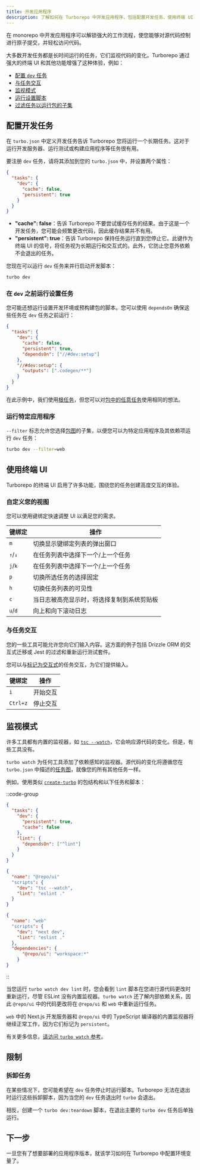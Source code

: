 ```yaml
---
title: 开发应用程序
description: 了解如何在 Turborepo 中开发应用程序，包括配置开发任务、使用终端 UI、监视模式等。
---
```


在 monorepo 中开发应用程序可以解锁强大的工作流程，使您能够对源代码控制进行原子提交，并轻松访问代码。

大多数开发任务都是长时间运行的任务，它们监视代码的变化。Turborepo 通过强大的终端 UI 和其他功能增强了这种体验，例如：

- [配置 `dev` 任务](#configuring-development-tasks)
- [与任务交互](#interacting-with-tasks)
- [监视模式](#watch-mode)
- [运行设置脚本](#running-setup-tasks-before-dev)
- [过滤任务以运行包的子集](#running-a-specific-application)

## 配置开发任务

在 `turbo.json` 中定义开发任务告诉 Turborepo 您将运行一个长期任务。这对于运行开发服务器、运行测试或构建应用程序等任务很有用。

要注册 `dev` 任务，请将其添加到您的 `turbo.json` 中，并设置两个属性：

```json title="./turbo.json"
{
  "tasks": {
    "dev": {
      "cache": false,
      "persistent": true
    }
  }
}
```

- **"cache": false**：告诉 Turborepo 不要尝试缓存任务的结果。由于这是一个开发任务，您可能会频繁更改代码，因此缓存结果并不有用。
- **"persistent": true**：告诉 Turborepo 保持任务运行直到您停止它。此键作为终端 UI 的信号，将任务视为长期运行和交互式的。此外，它防止您意外依赖不会退出的任务。

您现在可以运行 `dev` 任务来并行启动开发脚本：

```bash title="Terminal"
turbo dev
```

### 在 `dev` 之前运行设置任务

您可能还想运行设置开发环境或预构建包的脚本。您可以使用 `dependsOn` 确保这些任务在 `dev` 任务之前运行：

```json title="./turbo.json"
{
  "tasks": {
    "dev": {
      "cache": false,
      "persistent": true,
      "dependsOn": ["//#dev:setup"]
    },
    "//#dev:setup": {
      "outputs": [".codegen/**"]
    }
  }
}
```

在此示例中，我们使用[根任务](/crafting-your-repository/configuring-tasks#registering-root-tasks)，但您可以对[包中的任意任务](/crafting-your-repository/configuring-tasks#depending-on-a-specific-task-in-a-specific-package)使用相同的想法。

### 运行特定应用程序

`--filter` 标志允许您选择[包图](/core-concepts/package-and-task-graphs#package-graph)的子集，以便您可以为特定应用程序及其依赖项运行 `dev` 任务：

```bash title="Terminal"
turbo dev --filter=web
```

## 使用终端 UI

Turborepo 的终端 UI 启用了许多功能，围绕您的任务创建高度交互的体验。

### 自定义您的视图

您可以使用键绑定快速调整 UI 以满足您的需求。

| 键绑定 | 操作                                                            |
| ------- | ----------------------------------------------------------------- |
| `m`     | 切换显示键绑定列表的弹出窗口                                     |
| `↑`/`↓` | 在任务列表中选择下一个/上一个任务                    |
| `j`/`k` | 在任务列表中选择下一个/上一个任务                    |
| `p`     | 切换所选任务的选择固定                        |
| `h`     | 切换任务列表的可见性                                |
| `c`     | 当日志被高亮显示时，将选择复制到系统剪贴板 |
| `u`/`d` | 向上和向下滚动日志                                       |

### 与任务交互

您的一些工具可能允许您向它们输入内容。这方面的例子包括 Drizzle ORM 的交互式迁移或 Jest 的过滤和重新运行测试套件。

您可以与[标记为交互式]( /api-reference/configuration/configuring-turbo.json#interactive)的任务交互，为它们提供输入。

| 键绑定  | 操作            |
| -------- | ----------------- |
| `i`      | 开始交互 |
| `Ctrl+z` | 停止交互  |

## 监视模式

许多工具都有内置的监视器，如 [`tsc --watch`](https://www.typescriptlang.org/docs/handbook/compiler-options.html#compiler-options)，它会响应源代码的变化。但是，有些工具没有。

`turbo watch` 为任何工具添加了依赖感知的监视器。源代码的变化将遵循您在 `turbo.json` 中描述的[任务图](/core-concepts/package-and-task-graphs#task-graph)，就像您的所有其他任务一样。

例如，使用类似 [`create-turbo`](/api-reference/packages/create-turbo) 的包结构和以下任务和脚本：

::code-group

```json [turbo.json]
{
  "tasks": {
    "dev": {
      "persistent": true,
      "cache": false
    },
    "lint": {
      "dependsOn": ["^lint"]
    }
  }
}
```

```json [packages/ui]
{
  "name": "@repo/ui"
  "scripts": {
    "dev": "tsc --watch",
    "lint": "eslint ."
  }
}
```

```json [apps/web]
{
  "name": "web"
  "scripts": {
    "dev": "next dev",
    "lint": "eslint ."
  },
  "dependencies": {
      "@repo/ui": "workspace:*"
    }
}
```

::

当您运行 `turbo watch dev lint` 时，您会看到 `lint` 脚本在您进行源代码更改时重新运行，尽管 ESLint 没有内置监视器。`turbo watch` 还了解内部依赖关系，因此 `@repo/ui` 中的代码更改将在 `@repo/ui` 和 `web` 中重新运行任务。

`web` 中的 Next.js 开发服务器和 `@repo/ui` 中的 TypeScript 编译器的内置监视器将继续正常工作，因为它们标记为 `persistent`。

有关更多信息，[请访问 `turbo watch` 参考](/api-reference/commands/watch)。

## 限制

### 拆卸任务

在某些情况下，您可能希望在 `dev` 任务停止时运行脚本。Turborepo 无法在退出时运行这些拆卸脚本，因为当您的 `dev` 任务退出时 `turbo` 会退出。

相反，创建一个 `turbo dev:teardown` 脚本，在退出主要的 `turbo dev` 任务后单独运行。

## 下一步

一旦您有了想要部署的应用程序版本，就该学习如何在 Turborepo 中配置环境变量了。
